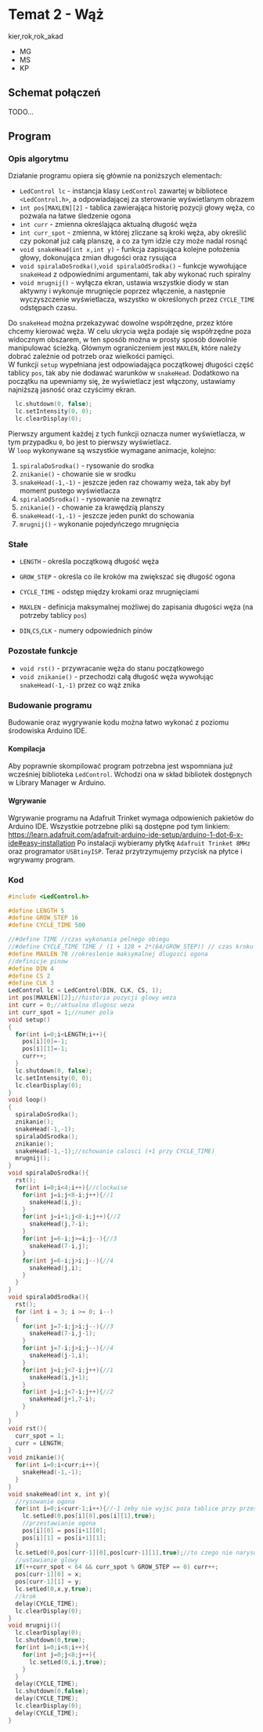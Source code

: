# Temat 2 - Wąż
kier,rok,rok_akad
* MG
* MS
* KP

## Schemat połączeń
TODO...
## Program
### Opis algorytmu
Działanie programu opiera się głównie na poniższych elementach:
* `LedControl lc` - instancja klasy `LedControl` zawartej w bibliotece `<LedControl.h>`, a odpowiadającej za sterowanie wyświetlanym obrazem
* `int pos[MAXLEN][2]` - tablica zawierająca historię pozycji głowy węża, co pozwala na łatwe śledzenie ogona
* `int curr` - zmienna określająca aktualną długość węża
* `int curr_spot` - zmienna, w której zliczane są kroki węża, aby określić czy pokonał już całą planszę, a co za tym idzie czy może nadal rosnąć
* `void snakeHead(int x,int y)` - funkcja zapisująca kolejne położenia głowy, dokonująca zmian długości oraz rysująca
* `void spiralaDoSrodka()`,`void spiralaOdSrodka()` - funkcje wywołujące `snakeHead` z odpowiednimi argumentami, tak aby wykonać ruch spiralny
* `void mrugnij()` - wyłącza ekran, ustawia wszystkie diody w stan aktywny i wykonuje mrugnięcie poprzez włączenie, a następnie wyczyszczenie wyświetlacza, wszystko w określonych przez `CYCLE_TIME` odstępach czasu.

Do `snakeHead` można przekazywać dowolne współrzędne, przez które chcemy kierować węża. W celu ukrycia węża podaje się współrzędne poza widocznym obszarem, w ten sposób można w prosty sposób dowolnie manipulować ścieżką. Głównym ograniczeniem jest `MAXLEN`, które należy dobrać zależnie od potrzeb oraz wielkości pamięci.   
W funkcji `setup` wypełniana jest odpowiadająca początkowej długości część tablicy `pos`, tak aby nie dodawać warunków w `snakeHead`. Dodatkowo na początku na upewniamy się, że wyświetlacz jest włączony, ustawiamy najniższą jasność oraz czyścimy ekran.
``` c
  lc.shutdown(0, false);
  lc.setIntensity(0, 0);
  lc.clearDisplay(0);
```
Pierwszy argument każdej z tych funkcji oznacza numer wyświetlacza, w tym przypadku `0`, bo jest to pierwszy wyświetlacz.  
W `loop` wykonywane są wszystkie wymagane animacje, kolejno:
1. `spiralaDoSrodka()` - rysowanie do srodka
2. `znikanie()` - chowanie sie w srodku
3. `snakeHead(-1,-1)` - jeszcze jeden raz chowamy weża, tak aby był moment pustego wyświetlacza
4. `spiralaOdSrodka()` - rysowanie na zewnątrz
5. `znikanie()` - chowanie za krawędzią planszy
6. `snakeHead(-1,-1)` - jeszcze jeden punkt do schowania
7. `mrugnij()` - wykonanie pojedyńczego mrugnięcia

### Stałe
* `LENGTH` - określa początkową długość węża
* `GROW_STEP` - określa co ile kroków ma zwiększać się długość ogona
* `CYCLE_TIME` - odstęp między krokami oraz mrugnięciami


* `MAXLEN` - definicja maksymalnej możliwej do zapisania długości węża (na potrzeby tablicy `pos`)
* `DIN`,`CS`,`CLK` - numery odpowiednich pinów

### Pozostałe funkcje
* `void rst()` - przywracanie węża do stanu początkowego
* `void znikanie()` - przechodzi całą długość węża wywołując `snakeHead(-1,-1)` przez co wąż znika

### Budowanie programu
Budowanie oraz wygrywanie kodu można łatwo wykonać z poziomu środowiska Arduino IDE.
#### Kompilacja
Aby poprawnie skompilować program potrzebna jest wspomniana już wcześniej biblioteka `LedControl`. Wchodzi ona w skład bibliotek dostępnych w Library Manager w Arduino.
#### Wgrywanie
Wgrywanie programu na Adafruit Trinket wymaga odpowienich pakietów do Arduino IDE. Wszystkie potrzebne pliki są dostępne pod tym linkiem: https://learn.adafruit.com/adafruit-arduino-ide-setup/arduino-1-dot-6-x-ide#easy-installation Po instalacji wybieramy płytkę `Adafruit Trinket 8MHz` oraz programator `USBtinyISP`. Teraz przytrzymujemy przycisk na płytce i wgrywamy program.
### Kod
``` c
#include <LedControl.h>

#define LENGTH 5
#define GROW_STEP 16
#define CYCLE_TIME 500

//#define TIME //czas wykonania pelnego obiegu
//#define CYCLE_TIME TIME / (1 + 128 + 2*(64/GROW_STEP)) // czas kroku weza
#define MAXLEN 70 //okreslenie maksymalnej dlugosci ogona
//definicje pinow
#define DIN 4
#define CS 2
#define CLK 3
LedControl lc = LedControl(DIN, CLK, CS, 1);
int pos[MAXLEN][2];//historia pozycji glowy weza
int curr = 0;//aktualna dlugosc weza
int curr_spot = 1;//numer pola
void setup()
{
  for(int i=0;i<LENGTH;i++){
    pos[i][0]=-1;
    pos[i][1]=-1;
    curr++;
  }
  lc.shutdown(0, false);
  lc.setIntensity(0, 0);
  lc.clearDisplay(0);
}
void loop()
{
  spiralaDoSrodka();
  znikanie();
  snakeHead(-1,-1);
  spiralaOdSrodka();
  znikanie();
  snakeHead(-1,-1);//schowanie calosci (+1 przy CYCLE_TIME)
  mrugnij();
}
void spiralaDoSrodka(){
  rst();
  for(int i=0;i<4;i++){//clockwise
    for(int j=i;j<8-i;j++){//1
      snakeHead(i,j);
    }
    for(int j=i+1;j<8-i;j++){//2
      snakeHead(j,7-i);
    }
    for(int j=6-i;j>=i;j--){//3
      snakeHead(7-i,j);
    }
    for(int j=6-i;j>i;j--){//4
      snakeHead(j,i);
    }
  }
}
void spiralaOdSrodka(){
  rst();
  for (int i = 3; i >= 0; i--)
  {
    for(int j=7-i;j>i;j--){//3
      snakeHead(7-i,j-1);
    }
    for(int j=7-i;j>i;j--){//4
      snakeHead(j-1,i);
    }
    for(int j=i;j<7-i;j++){//1
      snakeHead(i,j+1);
    }
    for(int j=i;j<7-i;j++){//2
      snakeHead(j+1,7-i);
    }
  }
}
void rst(){
  curr_spot = 1;
  curr = LENGTH;
}
void znikanie(){
  for(int i=0;i<curr;i++){
    snakeHead(-1,-1);
  }
}
void snakeHead(int x, int y){
  //rysowanie ogona
  for(int i=0;i<curr-1;i++){//-1 zeby nie wyjsc poza tablice przy przestawianiu
    lc.setLed(0,pos[i][0],pos[i][1],true);
    //przestawianie ogona
    pos[i][0] = pos[i+1][0];
    pos[i][1] = pos[i+1][1];
  }
  lc.setLed(0,pos[curr-1][0],pos[curr-1][1],true);//to czego nie narysowalismy z powodu -1 wyzej
  //ustawianie glowy
  if(++curr_spot < 64 && curr_spot % GROW_STEP == 0) curr++;
  pos[curr-1][0] = x;
  pos[curr-1][1] = y;
  lc.setLed(0,x,y,true);
  //krok
  delay(CYCLE_TIME);
  lc.clearDisplay(0);
}
void mrugnij(){
  lc.clearDisplay(0);
  lc.shutdown(0,true);
  for(int i=0;i<8;i++){
    for(int j=0;j<8;j++){
      lc.setLed(0,i,j,true);
    }
  }
  delay(CYCLE_TIME);
  lc.shutdown(0,false);
  delay(CYCLE_TIME);
  lc.clearDisplay(0);
  delay(CYCLE_TIME);
}

```
